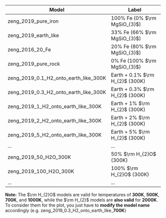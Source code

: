 
| Model  | Label |
|--------|-------------|
| zeng_2019_pure_iron  | 100% Fe (0% $\rm MgSiO_{3}$) |
| zeng_2019_earth_like | 33% Fe (66% $\rm MgSiO_{3}$)  |
| zeng_2016_20_Fe | 20% Fe (80% $\rm MgSiO_{3}$)  |
| zeng_2019_pure_rock | 0% Fe (100% $\rm MgSiO_{3}$)  |
| zeng_2019_0.1_H2_onto_earth_like_300K | Earth + 0.1% $\rm H_{2}$ (300K)  |
| zeng_2019_0.3_H2_onto_earth_like_300K | Earth + 0.3% $\rm H_{2}$ (300K)  |
| zeng_2019_1_H2_onto_earth_like_300K | Earth + 1% $\rm H_{2}$ (300K)  |
| zeng_2019_2_H2_onto_earth_like_300K | Earth + 2% $\rm H_{2}$ (300K)  |
| zeng_2019_5_H2_onto_earth_like_300K | Earth + 5% $\rm H_{2}$ (300K)  |
|...|...|
|zeng_2019_50_H2O_300K| 50% $\rm H_{2}O$ (300K) |
|zeng_2019_100_H2O_300K| 100% $\rm H_{2}O$ (300K) |
|...|...|

**Note:** The $\rm H_{2}O$ models are valid for temperatures of **300K**, **500K**, **700K**, and **1000K**, while the $\rm H_{2}$ models are **also valid** for **2000K**. To consider them for the plot, you just have to **modify the model name** accordingly (e.g. zeng_2019_0.3_H2_onto_earth_like_**700K**)

